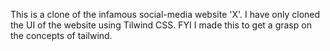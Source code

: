 This is a clone of the infamous social-media website 'X'. I have only cloned the UI of the website using Tilwind CSS. FYI I made this to get a grasp on the concepts of tailwind.
